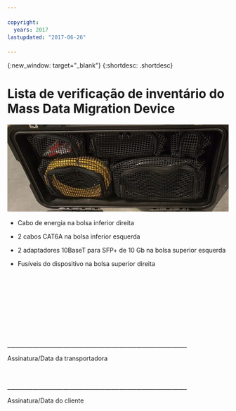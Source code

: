 ```yaml
---

copyright:
  years: 2017
lastupdated: "2017-06-26"

---
```

{:new_window: target="_blank"}
{:shortdesc: .shortdesc}

# Lista de verificação de inventário do Mass Data Migration Device 


![Inventário do Mass Data Migration](/images/MDMDeviceInventory.png)

-	Cabo de energia na bolsa inferior direita

-	2 cabos CAT6A na bolsa inferior esquerda

-	2 adaptadores 10BaseT para SFP+ de 10 Gb na bolsa superior esquerda

-	Fusíveis do dispositivo na bolsa superior direita

   
   
</br> 
</br> 
</br> 
</br> 
</br> 
</br> 
</br> 
</br> 
</hr>    
</br> 
________________________________________________________________ 

Assinatura/Data da transportadora


</br> 
</hr>
</br> 
________________________________________________________________ 

Assinatura/Data do cliente

